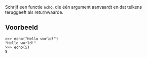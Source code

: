 Schrijf een functie `echo`, die één argument aanvaardt en dat telkens teruggeeft als returnwaarde.

## Voorbeeld

```console?lang=python&prompt=>>>
>>> echo("Hello world!")
"Hello world!"
>>> echo(5)
5
```
